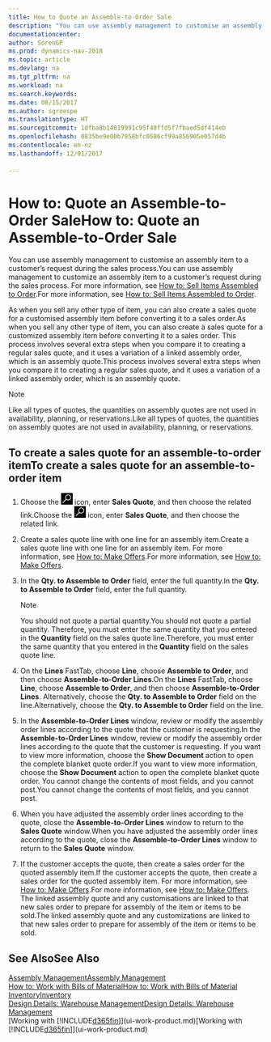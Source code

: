 ```yaml
---
title: How to Quote an Assemble-to-Order Sale
description: "You can use assembly management to customise an assembly item to a customer’s request during the sales process."
documentationcenter: 
author: SorenGP
ms.prod: dynamics-nav-2018
ms.topic: article
ms.devlang: na
ms.tgt_pltfrm: na
ms.workload: na
ms.search.keywords: 
ms.date: 08/15/2017
ms.author: sgroespe
ms.translationtype: HT
ms.sourcegitcommit: 1dfba8b14019991c95f40ffd5f7fbaed5df414eb
ms.openlocfilehash: 0835be9e00b7958bfc0506cf99a856905e057d4b
ms.contentlocale: en-nz
ms.lasthandoff: 12/01/2017

---
```

# <a name="how-to-quote-an-assemble-to-order-sale"></a><span data-ttu-id="dd293-103">How to: Quote an Assemble-to-Order Sale</span><span class="sxs-lookup"><span data-stu-id="dd293-103">How to: Quote an Assemble-to-Order Sale</span></span>
<span data-ttu-id="dd293-104">You can use assembly management to customise an assembly item to a customer’s request during the sales process.</span><span class="sxs-lookup"><span data-stu-id="dd293-104">You can use assembly management to customize an assembly item to a customer’s request during the sales process.</span></span> <span data-ttu-id="dd293-105">For more information, see [How to: Sell Items Assembled to Order](assembly-how-to-sell-items-assembled-to-order.md).</span><span class="sxs-lookup"><span data-stu-id="dd293-105">For more information, see [How to: Sell Items Assembled to Order](assembly-how-to-sell-items-assembled-to-order.md).</span></span>  

<span data-ttu-id="dd293-106">As when you sell any other type of item, you can also create a sales quote for a customised assembly item before converting it to a sales order.</span><span class="sxs-lookup"><span data-stu-id="dd293-106">As when you sell any other type of item, you can also create a sales quote for a customized assembly item before converting it to a sales order.</span></span> <span data-ttu-id="dd293-107">This process involves several extra steps when you compare it to creating a regular sales quote, and it uses a variation of a linked assembly order, which is an assembly quote.</span><span class="sxs-lookup"><span data-stu-id="dd293-107">This process involves several extra steps when you compare it to creating a regular sales quote, and it uses a variation of a linked assembly order, which is an assembly quote.</span></span>

> [!NOTE]  
>  <span data-ttu-id="dd293-108">Like all types of quotes, the quantities on assembly quotes are not used in availability, planning, or reservations.</span><span class="sxs-lookup"><span data-stu-id="dd293-108">Like all types of quotes, the quantities on assembly quotes are not used in availability, planning, or reservations.</span></span>  

## <a name="to-create-a-sales-quote-for-an-assemble-to-order-item"></a><span data-ttu-id="dd293-109">To create a sales quote for an assemble-to-order item</span><span class="sxs-lookup"><span data-stu-id="dd293-109">To create a sales quote for an assemble-to-order item</span></span>  
1.  <span data-ttu-id="dd293-110">Choose the ![Search for Page or Report](media/ui-search/search_small.png "Search for Page or Report icon") icon, enter **Sales Quote**, and then choose the related link.</span><span class="sxs-lookup"><span data-stu-id="dd293-110">Choose the ![Search for Page or Report](media/ui-search/search_small.png "Search for Page or Report icon") icon, enter **Sales Quote**, and then choose the related link.</span></span>  
2.  <span data-ttu-id="dd293-111">Create a sales quote line with one line for an assembly item.</span><span class="sxs-lookup"><span data-stu-id="dd293-111">Create a sales quote line with one line for an assembly item.</span></span> <span data-ttu-id="dd293-112">For more information, see [How to: Make Offers](sales-how-make-offers.md).</span><span class="sxs-lookup"><span data-stu-id="dd293-112">For more information, see [How to: Make Offers](sales-how-make-offers.md).</span></span>  
3.  <span data-ttu-id="dd293-113">In the **Qty. to Assemble to Order** field, enter the full quantity.</span><span class="sxs-lookup"><span data-stu-id="dd293-113">In the **Qty. to Assemble to Order** field, enter the full quantity.</span></span>

    > [!NOTE]  
    >  <span data-ttu-id="dd293-114">You should not quote a partial quantity.</span><span class="sxs-lookup"><span data-stu-id="dd293-114">You should not quote a partial quantity.</span></span> <span data-ttu-id="dd293-115">Therefore, you must enter the same quantity that you entered in the **Quantity** field on the sales quote line.</span><span class="sxs-lookup"><span data-stu-id="dd293-115">Therefore, you must enter the same quantity that you entered in the **Quantity** field on the sales quote line.</span></span>  

4.  <span data-ttu-id="dd293-116">On the **Lines** FastTab, choose **Line**, choose **Assemble to Order**, and then choose **Assemble-to-Order Lines**.</span><span class="sxs-lookup"><span data-stu-id="dd293-116">On the **Lines** FastTab, choose **Line**, choose **Assemble to Order**, and then choose **Assemble-to-Order Lines**.</span></span> <span data-ttu-id="dd293-117">Alternatively, choose the **Qty. to Assemble to Order** field on the line.</span><span class="sxs-lookup"><span data-stu-id="dd293-117">Alternatively, choose the **Qty. to Assemble to Order** field on the line.</span></span>  
5.  <span data-ttu-id="dd293-118">In the **Assemble-to-Order Lines** window, review or modify the assembly order lines according to the quote that the customer is requesting.</span><span class="sxs-lookup"><span data-stu-id="dd293-118">In the **Assemble-to-Order Lines** window, review or modify the assembly order lines according to the quote that the customer is requesting.</span></span> <span data-ttu-id="dd293-119">If you want to view more information, choose the **Show Document** action to open the complete blanket quote order.</span><span class="sxs-lookup"><span data-stu-id="dd293-119">If you want to view more information, choose the **Show Document** action to open the complete blanket quote order.</span></span> <span data-ttu-id="dd293-120">You cannot change the contents of most fields, and you cannot post.</span><span class="sxs-lookup"><span data-stu-id="dd293-120">You cannot change the contents of most fields, and you cannot post.</span></span>  
6.  <span data-ttu-id="dd293-121">When you have adjusted the assembly order lines according to the quote, close the **Assemble-to-Order Lines** window to return to the **Sales Quote** window.</span><span class="sxs-lookup"><span data-stu-id="dd293-121">When you have adjusted the assembly order lines according to the quote, close the **Assemble-to-Order Lines** window to return to the **Sales Quote** window.</span></span>  
7.  <span data-ttu-id="dd293-122">If the customer accepts the quote, then create a sales order for the quoted assembly item.</span><span class="sxs-lookup"><span data-stu-id="dd293-122">If the customer accepts the quote, then create a sales order for the quoted assembly item.</span></span> <span data-ttu-id="dd293-123">For more information, see [How to: Make Offers](sales-how-make-offers.md).</span><span class="sxs-lookup"><span data-stu-id="dd293-123">For more information, see [How to: Make Offers](sales-how-make-offers.md).</span></span> <span data-ttu-id="dd293-124">The linked assembly quote and any customisations are linked to that new sales order to prepare for assembly of the item or items to be sold.</span><span class="sxs-lookup"><span data-stu-id="dd293-124">The linked assembly quote and any customizations are linked to that new sales order to prepare for assembly of the item or items to be sold.</span></span>  

## <a name="see-also"></a><span data-ttu-id="dd293-125">See Also</span><span class="sxs-lookup"><span data-stu-id="dd293-125">See Also</span></span>  
[<span data-ttu-id="dd293-126">Assembly Management</span><span class="sxs-lookup"><span data-stu-id="dd293-126">Assembly Management</span></span>](assembly-assemble-items.md)  
[<span data-ttu-id="dd293-127">How to: Work with Bills of Material</span><span class="sxs-lookup"><span data-stu-id="dd293-127">How to: Work with Bills of Material</span></span>](inventory-how-work-BOMs.md)  
[<span data-ttu-id="dd293-128">Inventory</span><span class="sxs-lookup"><span data-stu-id="dd293-128">Inventory</span></span>](inventory-manage-inventory.md)  
[<span data-ttu-id="dd293-129">Design Details: Warehouse Management</span><span class="sxs-lookup"><span data-stu-id="dd293-129">Design Details: Warehouse Management</span></span>](design-details-warehouse-management.md)  
<span data-ttu-id="dd293-130">[Working with [!INCLUDE[d365fin](includes/d365fin_md.md)]](ui-work-product.md)</span><span class="sxs-lookup"><span data-stu-id="dd293-130">[Working with [!INCLUDE[d365fin](includes/d365fin_md.md)]](ui-work-product.md)</span></span>

